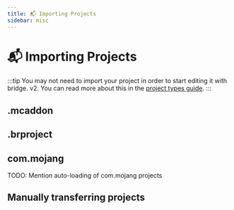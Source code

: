 ```yaml
---
title: 📬 Importing Projects
sidebar: misc
---
```


# 📬 Importing Projects

:::tip
You may not need to import your project in order to start editing it with bridge. v2. You can read more about this in the [project types guide](/guide/misc/project-types/).
:::

## .mcaddon

## .brproject

## com.mojang

TODO: Mention auto-loading of com.mojang projects

## Manually transferring projects

